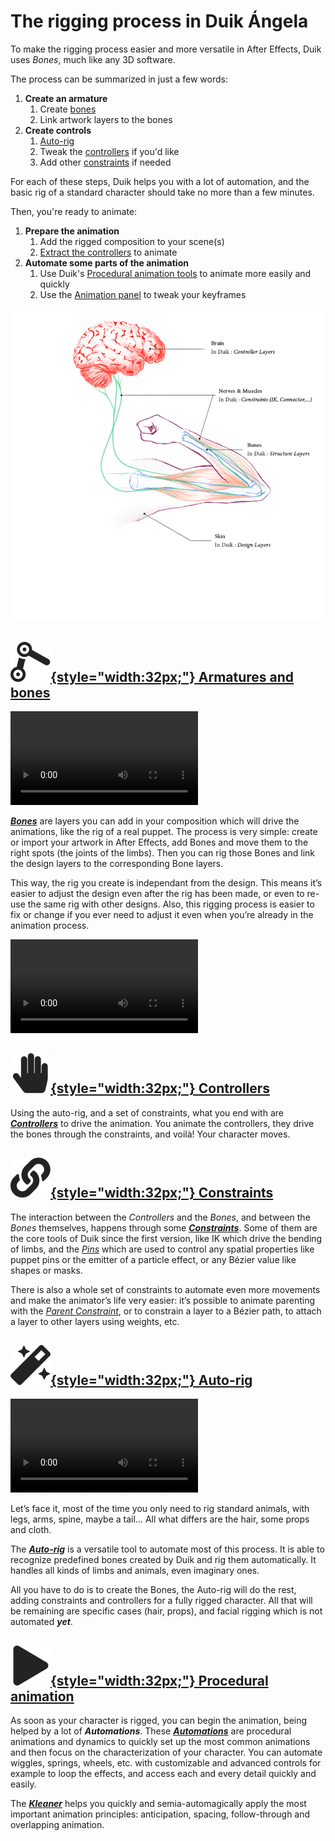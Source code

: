 # The rigging process in Duik Ángela

To make the rigging process easier and more versatile in After Effects, Duik uses *Bones*, much like any 3D software.

The process can be summarized in just a few words:

1. **Create an armature**
    1. Create [bones](bones/index.md)
    2. Link artwork layers to the bones
2. **Create controls**
    1. [Auto-rig](bones/autorig/index.md)
    2. Tweak the [controllers](controllers/index.md) if you'd like
    2. Add other [constraints](constraints/index.md) if needed

For each of these steps, Duik helps you with a lot of automation, and the basic rig of a standard character should take no more than a few minutes.

Then, you're ready to animate:

1. **Prepare the animation**
    1. Add the rigged composition to your scene(s)
    2. [Extract the controllers](controllers/extract.md) to animate
2. **Automate some parts of the animation**
    1. Use Duik's [Procedural animation tools](automation/index.md) to animate more easily and quickly
    2. Use the [Animation panel](animation/index.md) to tweak your keyframes

![](../img/illustration/arm-brain.png)

## [![](../img/duik/icons/bones.svg){style="width:32px;"} Armatures and bones](bones/index.md)

![RXLAB_VIDEO](https://rxlaboratory.org/wp-content/uploads/Duik17_A01-Bones_EN.mp4)  


***[Bones](bones/index.md)*** are layers you can add in your composition which will drive the animations, like the rig of a real puppet. The process is very simple: create or import your artwork in After Effects, add Bones and move them to the right spots (the joints of the limbs). Then you can rig those Bones and link the design layers to the corresponding Bone layers.

This way, the rig you create is independant from the design. This means it’s easier to adjust the design even after the rig has been made, or even to re-use the same rig with other designs. Also, this rigging process is easier to fix or change if you ever need to adjust it even when you’re already in the animation process.

![RXLAB_VIDEO](https://rxlaboratory.org/wp-content/uploads/Duik17_A02-Parent_EN.mp4)  

## [![](../img/duik/icons/controller.svg){style="width:32px;"} Controllers](controllers/index.md)

Using the auto-rig, and a set of constraints, what you end with are ***[Controllers](controllers/index.md)*** to drive the animation. You animate the controllers, they drive the bones through the constraints, and voilà! Your character moves.

## [![](../img/duik/icons/constraints.svg){style="width:32px;"} Constraints](constraints/index.md)

The interaction between the *Controllers* and the *Bones*, and between the *Bones* themselves, happens through some ***[Constraints](constraints/index.md)***. Some of them are the core tools of Duik since the first version, like IK which drive the bending of limbs, and the [*Pins*](constraints/pins.md) which are used to control any spatial properties like puppet pins or the emitter of a particle effect, or any Bézier value like shapes or masks.

There is also a whole set of constraints to automate even more movements and make the animator’s life very easier: it’s possible to animate parenting with the *[Parent Constraint](constraints/parent.md)*, or to constrain a layer to a Bézier path, to attach a layer to other layers using weights, etc.

## [![](../img/duik/icons/autorig.svg){style="width:32px;"} Auto-rig](bones/autorig/index.md)

![RXLAB_VIDEO](https://rxlaboratory.org/wp-content/uploads/Duik17_A03-Autorig_EN.mp4)  

Let’s face it, most of the time you only need to rig standard animals, with legs, arms, spine, maybe a tail… All what differs are the hair, some props and cloth.

The ***[Auto-rig](bones/autorig/index.md)*** is a versatile tool to automate most of this process. It is able to recognize predefined bones created by Duik and rig them automatically. It handles all kinds of limbs and animals, even imaginary ones.

All you have to do is to create the Bones, the Auto-rig will do the rest, adding constraints and controllers for a fully rigged character. All that will be remaining are specific cases (hair, props), and facial rigging which is not automated ***yet***.

## [![](../img/duik/icons/automation.svg){style="width:32px;"} Procedural animation](automation/index.md)

As soon as your character is rigged, you can begin the animation, being helped by a lot of ***Automations***.
These ***[Automations](automation/index.md)*** are procedural animations and dynamics to quickly set up the most common animations and then focus on the characterization of your character. You can automate wiggles, springs, wheels, etc. with customizable and advanced controls for example to loop the effects, and access each and every detail quickly and easily.

The [***Kleaner***](automation/kleaner.md) helps you quickly and semia-automagically apply the most important animation principles: anticipation, spacing, follow-through and overlapping animation.